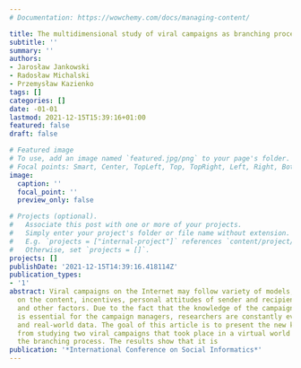 ```yaml
---
# Documentation: https://wowchemy.com/docs/managing-content/

title: The multidimensional study of viral campaigns as branching processes
subtitle: ''
summary: ''
authors:
- Jarosław Jankowski
- Radosław Michalski
- Przemysław Kazienko
tags: []
categories: []
date: -01-01
lastmod: 2021-12-15T15:39:16+01:00
featured: false
draft: false

# Featured image
# To use, add an image named `featured.jpg/png` to your page's folder.
# Focal points: Smart, Center, TopLeft, Top, TopRight, Left, Right, BottomLeft, Bottom, BottomRight.
image:
  caption: ''
  focal_point: ''
  preview_only: false

# Projects (optional).
#   Associate this post with one or more of your projects.
#   Simply enter your project's folder or file name without extension.
#   E.g. `projects = ["internal-project"]` references `content/project/deep-learning/index.md`.
#   Otherwise, set `projects = []`.
projects: []
publishDate: '2021-12-15T14:39:16.418114Z'
publication_types:
- '1'
abstract: Viral campaigns on the Internet may follow variety of models, depending
  on the content, incentives, personal attitudes of sender and recipient to the content
  and other factors. Due to the fact that the knowledge of the campaign specifics
  is essential for the campaign managers, researchers are constantly evaluating models
  and real-world data. The goal of this article is to present the new knowledge obtained
  from studying two viral campaigns that took place in a virtual world which followed
  the branching process. The results show that it is
publication: '*International Conference on Social Informatics*'
---
```

